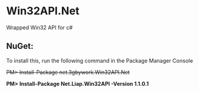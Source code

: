 # Win32API.Net
Wrapped Win32 API for c#

## NuGet: 
To install this, run the following command in the Package Manager Console
  
  ~~PM> Install-Package net.3gbywork.Win32API.Net~~
  
  **PM> Install-Package Net.Liap.Win32API -Version 1.1.0.1**

